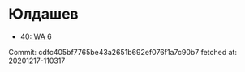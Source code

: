 # Юлдашев
- [40: WA 6](40.md)

Commit: cdfc405bf7765be43a2651b692ef076f1a7c90b7
 fetched at: 20201217-110317
